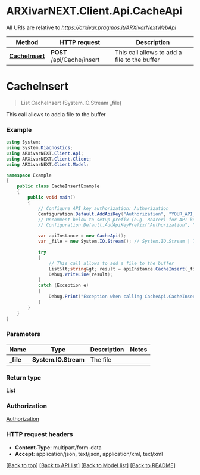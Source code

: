 # ARXivarNEXT.Client.Api.CacheApi

All URIs are relative to *https://arxivar.pragmos.it/ARXivarNextWebApi*

Method | HTTP request | Description
------------- | ------------- | -------------
[**CacheInsert**](CacheApi.md#cacheinsert) | **POST** /api/Cache/insert | This call allows to add a file to the buffer


<a name="cacheinsert"></a>
# **CacheInsert**
> List<string> CacheInsert (System.IO.Stream _file)

This call allows to add a file to the buffer

### Example
```csharp
using System;
using System.Diagnostics;
using ARXivarNEXT.Client.Api;
using ARXivarNEXT.Client.Client;
using ARXivarNEXT.Client.Model;

namespace Example
{
    public class CacheInsertExample
    {
        public void main()
        {
            // Configure API key authorization: Authorization
            Configuration.Default.AddApiKey("Authorization", "YOUR_API_KEY");
            // Uncomment below to setup prefix (e.g. Bearer) for API key, if needed
            // Configuration.Default.AddApiKeyPrefix("Authorization", "Bearer");

            var apiInstance = new CacheApi();
            var _file = new System.IO.Stream(); // System.IO.Stream | The file

            try
            {
                // This call allows to add a file to the buffer
                List&lt;string&gt; result = apiInstance.CacheInsert(_file);
                Debug.WriteLine(result);
            }
            catch (Exception e)
            {
                Debug.Print("Exception when calling CacheApi.CacheInsert: " + e.Message );
            }
        }
    }
}
```

### Parameters

Name | Type | Description  | Notes
------------- | ------------- | ------------- | -------------
 **_file** | **System.IO.Stream**| The file | 

### Return type

**List<string>**

### Authorization

[Authorization](../README.md#Authorization)

### HTTP request headers

 - **Content-Type**: multipart/form-data
 - **Accept**: application/json, text/json, application/xml, text/xml

[[Back to top]](#) [[Back to API list]](../README.md#documentation-for-api-endpoints) [[Back to Model list]](../README.md#documentation-for-models) [[Back to README]](../README.md)

